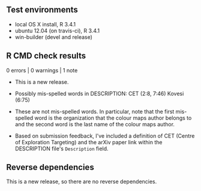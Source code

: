 ## Test environments
* local OS X install, R 3.4.1
* ubuntu 12.04 (on travis-ci), R 3.4.1
* win-builder (devel and release)

## R CMD check results

0 errors | 0 warnings | 1 note

* This is a new release.

* Possibly mis-spelled words in DESCRIPTION:
  CET (2:8, 7:46)
  Kovesi (6:75)
  
* These are not mis-spelled words. In particular, note that the first mis-spelled word is the organization that the colour maps author belongs to and the second word is the last name of the colour maps author.

* Based on submission feedback, I've included a definition of CET (Centre of Exploration Targeting) 
  and the arXiv paper link within the DESCRIPTION file's `Description` field.

## Reverse dependencies

This is a new release, so there are no reverse dependencies.
